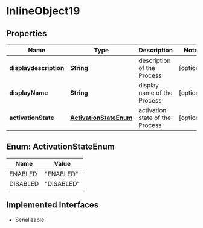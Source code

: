 

# InlineObject19

## Properties

Name | Type | Description | Notes
------------ | ------------- | ------------- | -------------
**displaydescription** | **String** | description of the Process |  [optional]
**displayName** | **String** | display name of the Process |  [optional]
**activationState** | [**ActivationStateEnum**](#ActivationStateEnum) | activation state of the Process |  [optional]



## Enum: ActivationStateEnum

Name | Value
---- | -----
ENABLED | &quot;ENABLED&quot;
DISABLED | &quot;DISABLED&quot;


## Implemented Interfaces

* Serializable


